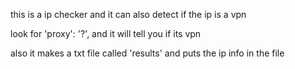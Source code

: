 this is a ip checker and it can also detect if the ip is a vpn 

look for 'proxy': '?', and it will tell you if its vpn

also it makes a txt file called 'results' and puts the ip info in the file
